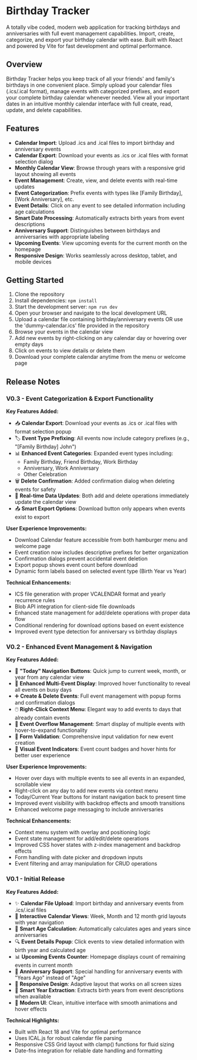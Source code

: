 # Birthday Tracker

A totally vibe coded, modern web application for tracking birthdays and anniversaries with full event management capabilities. Import, create, categorize, and export your birthday calendar with ease. Built with React and powered by Vite for fast development and optimal performance.

## Overview

Birthday Tracker helps you keep track of all your friends' and family's birthdays in one convenient place. Simply upload your calendar files (.ics/.ical format), manage events with categorized prefixes, and export your complete birthday calendar whenever needed. View all your important dates in an intuitive monthly calendar interface with full create, read, update, and delete capabilities.

## Features

- **Calendar Import**: Upload .ics and .ical files to import birthday and anniversary events
- **Calendar Export**: Download your events as .ics or .ical files with format selection dialog
- **Monthly Calendar View**: Browse through years with a responsive grid layout showing all events
- **Event Management**: Create, view, and delete events with real-time updates
- **Event Categorization**: Prefix events with types like [Family Birthday], [Work Anniversary], etc.
- **Event Details**: Click on any event to see detailed information including age calculations
- **Smart Date Processing**: Automatically extracts birth years from event descriptions
- **Anniversary Support**: Distinguishes between birthdays and anniversaries with appropriate labeling
- **Upcoming Events**: View upcoming events for the current month on the homepage
- **Responsive Design**: Works seamlessly across desktop, tablet, and mobile devices

## Getting Started

1. Clone the repository
2. Install dependencies: `npm install`
3. Start the development server: `npm run dev`
4. Open your browser and navigate to the local development URL
5. Upload a calendar file containing birthday/anniversary events OR use the 'dummy-calendar.ics' file provided in the repository
6. Browse your events in the calendar view
7. Add new events by right-clicking on any calendar day or hovering over empty days
8. Click on events to view details or delete them
9. Download your complete calendar anytime from the menu or welcome page

## Release Notes

### V0.3 - Event Categorization & Export Functionality

**Key Features Added:**
- 📥 **Calendar Export**: Download your events as .ics or .ical files with format selection popup
- 🏷️ **Event Type Prefixing**: All events now include category prefixes (e.g., "[Family Birthday] John")
- 📊 **Enhanced Event Categories**: Expanded event types including:
  - Family Birthday, Friend Birthday, Work Birthday
  - Anniversary, Work Anniversary
  - Other Celebration
- 🗑️ **Delete Confirmation**: Added confirmation dialog when deleting events for safety
- 💾 **Real-time Data Updates**: Both add and delete operations immediately update the calendar view
- 📤 **Smart Export Options**: Download button only appears when events exist to export

**User Experience Improvements:**
- Download Calendar feature accessible from both hamburger menu and welcome page
- Event creation now includes descriptive prefixes for better organization
- Confirmation dialogs prevent accidental event deletion
- Export popup shows event count before download
- Dynamic form labels based on selected event type (Birth Year vs Year)

**Technical Enhancements:**
- ICS file generation with proper VCALENDAR format and yearly recurrence rules
- Blob API integration for client-side file downloads
- Enhanced state management for add/delete operations with proper data flow
- Conditional rendering for download options based on event existence
- Improved event type detection for anniversary vs birthday displays

### V0.2 - Enhanced Event Management & Navigation

**Key Features Added:**
- 🎯 **"Today" Navigation Buttons**: Quick jump to current week, month, or year from any calendar view
- 🎉 **Enhanced Multi-Event Display**: Improved hover functionality to reveal all events on busy days
- ➕ **Create & Delete Events**: Full event management with popup forms and confirmation dialogs
- 🖱️ **Right-Click Context Menu**: Elegant way to add events to days that already contain events
- 🎈 **Event Overflow Management**: Smart display of multiple events with hover-to-expand functionality
- 📝 **Form Validation**: Comprehensive input validation for new event creation
- 🎂 **Visual Event Indicators**: Event count badges and hover hints for better user experience

**User Experience Improvements:**
- Hover over days with multiple events to see all events in an expanded, scrollable view
- Right-click on any day to add new events via context menu
- Today/Current Year buttons for instant navigation back to present time
- Improved event visibility with backdrop effects and smooth transitions
- Enhanced welcome page messaging to include anniversaries

**Technical Enhancements:**
- Context menu system with overlay and positioning logic
- Event state management for add/edit/delete operations
- Improved CSS hover states with z-index management and backdrop effects
- Form handling with date picker and dropdown inputs
- Event filtering and array manipulation for CRUD operations

### V0.1 - Initial Release

**Key Features Added:**
- ✨ **Calendar File Upload**: Import birthday and anniversary events from .ics/.ical files
- 📅 **Interactive Calendar Views**: Week, Month and 12 month grid layouts with year navigation
- 🎂 **Smart Age Calculation**: Automatically calculates ages and years since anniversaries
- 🔍 **Event Details Popup**: Click events to view detailed information with birth year and calculated age
- 📊 **Upcoming Events Counter**: Homepage displays count of remaining events in current month
- 🎊 **Anniversary Support**: Special handling for anniversary events with "Years Ago" instead of "Age"
- 📱 **Responsive Design**: Adaptive layout that works on all screen sizes
- 🎯 **Smart Year Extraction**: Extracts birth years from event descriptions when available
- 💫 **Modern UI**: Clean, intuitive interface with smooth animations and hover effects

**Technical Highlights:**
- Built with React 18 and Vite for optimal performance
- Uses ICAL.js for robust calendar file parsing
- Responsive CSS Grid layout with clamp() functions for fluid sizing
- Date-fns integration for reliable date handling and formatting

